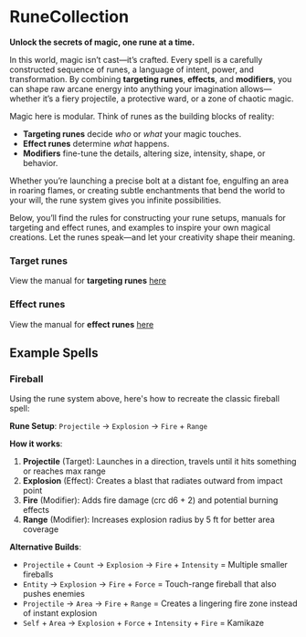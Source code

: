 # RuneCollection

**Unlock the secrets of magic, one rune at a time.**

In this world, magic isn’t cast—it’s crafted. Every spell is a carefully constructed sequence of runes, a language of intent, power, and transformation. By combining **targeting runes**, **effects**, and **modifiers**, you can shape raw arcane energy into anything your imagination allows—whether it’s a fiery projectile, a protective ward, or a zone of chaotic magic.

Magic here is modular. Think of runes as the building blocks of reality:
- **Targeting runes** decide *who* or *what* your magic touches.
- **Effect runes** determine *what* happens.
- **Modifiers** fine-tune the details, altering size, intensity, shape, or behavior.

Whether you’re launching a precise bolt at a distant foe, engulfing an area in roaring flames, or creating subtle enchantments that bend the world to your will, the rune system gives you infinite possibilities.

Below, you’ll find the rules for constructing your rune setups, manuals for targeting and effect runes, and examples to inspire your own magical creations. Let the runes speak—and let your creativity shape their meaning.

### Target runes

View the manual for **targeting runes** [here](/targeting-runes)

### Effect runes

View the manual for **effect runes** [here](/effect-runes)  

## Example Spells

### Fireball

Using the rune system above, here's how to recreate the classic fireball spell:

**Rune Setup**: `Projectile` → `Explosion` → `Fire` + `Range`

**How it works**:
1. **Projectile** (Target): Launches in a direction, travels until it hits something or reaches max range
2. **Explosion** (Effect): Creates a blast that radiates outward from impact point
3. **Fire** (Modifier): Adds fire damage (crc d6 + 2) and potential burning effects
4. **Range** (Modifier): Increases explosion radius by 5 ft for better area coverage

**Alternative Builds**:
- `Projectile` + `Count` → `Explosion` → `Fire` + `Intensity` = Multiple smaller fireballs
- `Entity` → `Explosion` → `Fire` + `Force` = Touch-range fireball that also pushes enemies
- `Projectile` → `Area` → `Fire` + `Range` = Creates a lingering fire zone instead of instant explosion
- `Self` + `Area` → `Explosion` + `Force` + `Intensity` + `Fire` = Kamikaze

